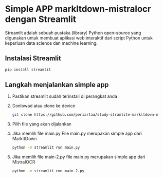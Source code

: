 # Simple APP markltdown-mistralocr dengan Streamlit
Streamlit adalah sebuah pustaka (library) Python open-source yang digunakan untuk membuat aplikasi web interaktif dari script Python untuk keperluan data science dan machine learning.

## Instalasi Streamlit
``` bash
pip install streamlit
```

## Langkah menjalankan simple app
1. Pastikan streamlit sudah terinstall di perangkat anda
2. Donlowad atau clone ke device
   ``` bash
   git clone https://github.com/periartaa/study-stramlite-markltdown-mistralocr.git
   ```
3. Pilih file yang akan dijalankan
4. Jika memlih file main.py
   File main.py merupakan simple app dari MarkItDown
   ``` bash
   python -m streamlit run main.py
   ```
   
   
6. Jika memlih file main-2.py
   file main.py merupakan simple app dari MistralOCR
    ``` bash
    python -m streamlit run main-2.py
    ```
